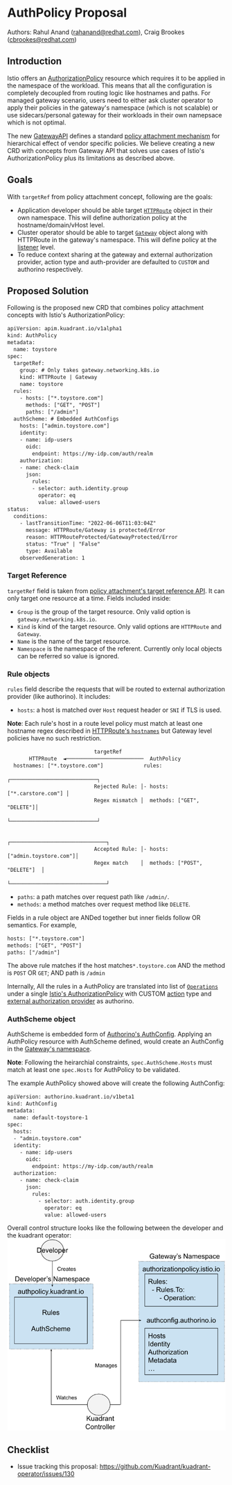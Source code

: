 # AuthPolicy Proposal
Authors: Rahul Anand (rahanand@redhat.com), Craig Brookes (cbrookes@redhat.com)

## Introduction
Istio offers an [AuthorizationPolicy](https://istio.io/latest/docs/reference/config/security/authorization-policy/) resource which requires it to be applied in the namespace of the workload. This means that all the configuration is completely decoupled from routing logic like hostnames and paths. For managed gateway scenario, users need to either ask cluster operator to apply their policies in the gateway's namespace (which is not scalable) or use sidecars/personal gateway for their workloads in their own namepsace which is not optimal.

The new [GatewayAPI](https://gateway-api.sigs.k8s.io/) defines a standard [policy attachment mechanism](https://gateway-api.sigs.k8s.io/v1alpha2/references/policy-attachment/) for hierarchical effect of vendor specific policies. We believe creating a new CRD with concepts from Gateway API that solves use cases of Istio's AuthorizationPolicy plus its limitations as described above.

## Goals

With `targetRef`  from policy attachment concept, following are the goals:
- Application developer should be able target [`HTTPRoute`](https://gateway-api.sigs.k8s.io/v1alpha2/references/spec/#gateway.networking.k8s.io/v1alpha2.HTTPRoute) object in their own namespace. This will define authorization policy at the hostname/domain/vHost level.
- Cluster operator should be able to target [`Gateway`](https://gateway-api.sigs.k8s.io/v1alpha2/references/spec/#gateway.networking.k8s.io/v1alpha2.Gateway) object along with HTTPRoute in the gateway's namespace. This will define policy at the <ins>listener</ins> level.
- To reduce context sharing at the gateway and external authorization provider, action type and auth-provider are defaulted to `CUSTOM` and authorino respectively.

## Proposed Solution
Following is the proposed new CRD that combines policy attachment concepts with Istio's AuthorizationPolicy:

```yaml=
apiVersion: apim.kuadrant.io/v1alpha1
kind: AuthPolicy
metadata:
  name: toystore
spec:
  targetRef:
    group: # Only takes gateway.networking.k8s.io
    kind: HTTPRoute | Gateway
    name: toystore
  rules:
    - hosts: ["*.toystore.com"]
      methods: ["GET", "POST"]
      paths: ["/admin"]
  authScheme: # Embedded AuthConfigs
    hosts: ["admin.toystore.com"]
    identity:
    - name: idp-users
      oidc:
        endpoint: https://my-idp.com/auth/realm
    authorization:
    - name: check-claim
      json:
        rules:
        - selector: auth.identity.group
          operator: eq
          value: allowed-users
status:
  conditions:
    - lastTransitionTime: "2022-06-06T11:03:04Z"
      message: HTTPRoute/Gateway is protected/Error
      reason: HTTPRouteProtected/GatewayProtected/Error
      status: "True" | "False"
      type: Available
    observedGeneration: 1
```

### Target Reference
`targetRef` field is taken from [policy attachment's target reference API](https://gateway-api.sigs.k8s.io/v1alpha2/references/policy-attachment/#target-reference-api). It can only target one resource at a time. Fields included inside:
- `Group` is the group of the target resource. Only valid option is `gateway.networking.k8s.io`.
- `Kind` is kind of the target resource. Only valid options are `HTTPRoute` and `Gateway`.
- `Name` is the name of the target resource.
- `Namespace` is the namespace of the referent. Currently only local objects can be referred so value is ignored.

### Rule objects
`rules` field describe the requests that will be routed to external authorization provider (like authorino). It includes:
- `hosts`: a host is matched over `Host` request header or `SNI` if TLS is used.
 
**Note**: Each rule's host in a route level policy must match at least one hostname regex described in [HTTPRoute's `hostnames`](https://gateway-api.sigs.k8s.io/v1alpha2/references/spec/#gateway.networking.k8s.io/v1alpha2.Hostname) but Gateway level policies have no such restriction.
```
                            targetRef
       HTTPRoute  ◄─────────────────────────  AuthPolicy
  hostnames: ["*.toystore.com"]             rules:
                                           ┌────────────────────────────┐
                            Rejected Rule: │- hosts: ["*.carstore.com"] │
                            Regex mismatch │  methods: ["GET", "DELETE"]│
                                           └────────────────────────────┘

                                           ┌───────────────────────────────┐
                            Accepted Rule: │- hosts: ["admin.toystore.com"]│
                            Regex match    │  methods: ["POST", "DELETE"]  │
                                           └───────────────────────────────┘
```

- `paths`: a path matches over request path like `/admin/`.
- `methods`: a method matches over request method like `DELETE`.

Fields in a rule object are ANDed together but inner fields follow OR semantics. For example,
```
hosts: ["*.toystore.com"]
methods: ["GET", "POST"]
paths: ["/admin"]
```
The above rule matches if the host matches`*.toystore.com` AND the method is `POST` OR `GET`; AND path is `/admin`

Internally, All the rules in a AuthPolicy are translated into list of [`Operations`](https://istio.io/latest/docs/reference/config/security/authorization-policy/#Operation) under a single [Istio's AuthorizationPolicy](https://istio.io/latest/docs/reference/config/security/authorization-policy/) with CUSTOM [action](https://istio.io/latest/docs/reference/config/security/authorization-policy/#AuthorizationPolicy-Action) type and [external authorization provider](https://istio.io/latest/docs/reference/config/security/authorization-policy/#AuthorizationPolicy-ExtensionProvider) as authorino.

### AuthScheme object
AuthScheme is embedded form of [Authorino's AuthConfig](https://github.com/Kuadrant/authorino/blob/main/docs/architecture.md#the-authorino-authconfig-custom-resource-definition-crd). Applying an AuthPolicy resource with AuthScheme defined, would create an AuthConfig in the <ins>Gateway's namespace</ins>.

**Note**: Following the heirarchial constraints, `spec.AuthScheme.Hosts` must match at least one `spec.Hosts` for AuthPolicy to be validated.

The example AuthPolicy showed above will create the following AuthConfig:

```yaml=
apiVersion: authorino.kuadrant.io/v1beta1
kind: AuthConfig
metadata:
  name: default-toystore-1
spec:
  hosts:
  - "admin.toystore.com"
  identity:
    - name: idp-users
      oidc:
        endpoint: https://my-idp.com/auth/realm
  authorization:
    - name: check-claim
      json:
        rules:
          - selector: auth.identity.group
            operator: eq
            value: allowed-users
```

Overall control structure looks like the following between the developer and the kuadrant operator:
![](images/authpolicy-control-structure.png)

## Checklist
- Issue tracking this proposal: https://github.com/Kuadrant/kuadrant-operator/issues/130
